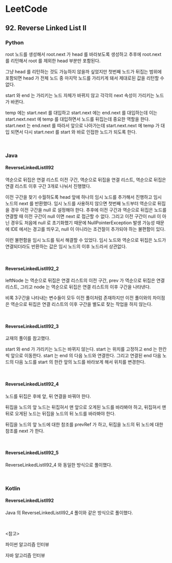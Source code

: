 # LeetCode

## 92. Reverse Linked List II

### Python

root 노드를 생성해서 root.next 가 head 를 바라보도록 생성하고 추후에 root.next 를 리턴해서 root 를 제외한 head 부분만 포함된다.

그냥 head 를 리턴하는 것도 가능하지 않을까 싶었지만 첫번째 노드가 뒤집는 범위에 포함되면 head 가 전체 노드 중 마지막 노드를 가리키게 돼서 제대로된 값을 리턴할 수 없다.

start 와 end 는 가리키는 노드 자체가 바뀌지 않고 각각의 next 속성이 가리키는 노드가 바뀐다. 

temp 에는 start.next 를 대입하고 start.next 에는 end.next 를 대입하는데 이는 start.next.next 에 temp 를 대입하면서 노드를 뒤집는데 중요한 역할을 한다. start.next 는 end.next 를 따라서 앞으로 나아가는데 start.next.next  에 temp 가 대입 되면서 다시 start.next 를 start 와 바로 인접한 노드가 되도록 한다.

<br>

### Java

#### ReverseLinkedListII92

역순으로 뒤집은 연결 리스트 이전 구간, 역순으로 뒤집을 연결 리스트, 역순으로 뒤집은 연결 리스트 이후 구간 3개로 나눠서 진행했다.

이전 구간을 찾기 수월하도록 head 앞에 하나의 임시 노드를 추가해서 진행하고 임시 노드의 next 를 반환했다. 임시 노드를 사용하지 않으면 첫번째 노드부터 역순으로 뒤집을 경우 이전 구간을 null 로 설정해야 한다. 추후에 이전 구간과 역순으로 뒤집은 노드를 연결할 때 이전 구간이 null 이면 next 로 접근할 수 없다. 그리고 이전 구간이 null 이 아닌 경우도 처음에 null 로 초기화했기 때문에 NullPointerException 발생 가능성 때문에 IDE 에서는 경고를 띄우고, null 이 아니라는 조건절이 추가되야 하는 불편함이 있다.

이런 불편함을 임시 노드를 둬서 해결할 수 있었다. 임시 노드와 역순으로 뒤집은 노드가 연결되더라도 반환하는 값은 임시 노드의 이후 노드라서 상관없다.

<br>

#### ReverseLinkedListII92_2

leftNode 는 역순으로 뒤집은 연결 리스트의 이전 구간, prev 가 역순으로 뒤집은 연결 리스트, 그리고 node 는 역순으로 뒤집은 연결 리스트의 이후 구간을 나타낸다.

비록 3구간을 나타내는 변수들이 모두 이전 풀이처럼 존재하지만 이전 풀이와의 차이점은 역순으로 뒤집은 연결 리스트의 이후 구간을 별도로 찾는 작업을 하지 않는다.

<br>

#### ReverseLinkedListII92_3

교재의 풀이를 참고했다.

start 와 end 가 가리키는 노드는 바뀌지 않는다. start 는 위치를 고정하고 end 는 한칸씩 앞으로 이동한다. start 는 end 의 다음 노드와 연결한다. 그리고 연결된 end 다음 노드의 다음 노드를 start 의 한칸 앞의 노드를 바라보게 해서 위치를 변경한다.

<br>

#### ReverseLinkedListII92_4

노드를 뒤집은 후에 앞, 뒤 연결을 바꿔야 한다.

뒤집을 노드의 앞 노드는 뒤집혀서 맨 앞으로 오게된 노드를 바라봐야 하고, 뒤집혀서 맨 뒤로 오게된 노드는 뒤집을 노드의 뒤 노드를 바라봐야 한다.

뒤집을 노드의 앞 노드에 대한 참조를 prevRef 가 하고, 뒤집을 노드의 뒤 노드에 대한 참조를 next 가 한다.

<br>

#### ReverseLinkedListII92_5

ReverseLinkedListII92_4 와 동일한 방식으로 풀이했다.

<br>

### Kotlin

#### ReverseLinkedListII92

Java 의 ReverseLinkedListII92_4 풀이와 같은 방식으로 풀이했다.

<br>

<참고>

파이썬 알고리즘 인터뷰

자바 알고리즘 인터뷰



